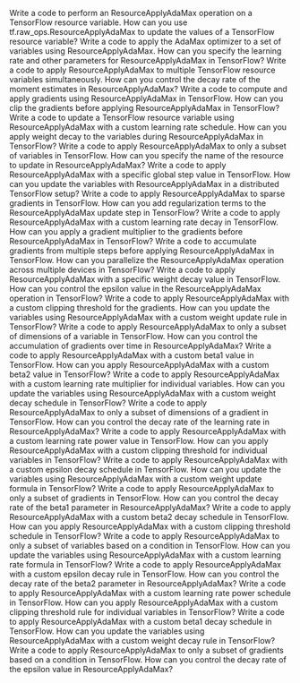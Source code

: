Write a code to perform an ResourceApplyAdaMax operation on a TensorFlow resource variable.
How can you use tf.raw_ops.ResourceApplyAdaMax to update the values of a TensorFlow resource variable?
Write a code to apply the AdaMax optimizer to a set of variables using ResourceApplyAdaMax.
How can you specify the learning rate and other parameters for ResourceApplyAdaMax in TensorFlow?
Write a code to apply ResourceApplyAdaMax to multiple TensorFlow resource variables simultaneously.
How can you control the decay rate of the moment estimates in ResourceApplyAdaMax?
Write a code to compute and apply gradients using ResourceApplyAdaMax in TensorFlow.
How can you clip the gradients before applying ResourceApplyAdaMax in TensorFlow?
Write a code to update a TensorFlow resource variable using ResourceApplyAdaMax with a custom learning rate schedule.
How can you apply weight decay to the variables during ResourceApplyAdaMax in TensorFlow?
Write a code to apply ResourceApplyAdaMax to only a subset of variables in TensorFlow.
How can you specify the name of the resource to update in ResourceApplyAdaMax?
Write a code to apply ResourceApplyAdaMax with a specific global step value in TensorFlow.
How can you update the variables with ResourceApplyAdaMax in a distributed TensorFlow setup?
Write a code to apply ResourceApplyAdaMax to sparse gradients in TensorFlow.
How can you add regularization terms to the ResourceApplyAdaMax update step in TensorFlow?
Write a code to apply ResourceApplyAdaMax with a custom learning rate decay in TensorFlow.
How can you apply a gradient multiplier to the gradients before ResourceApplyAdaMax in TensorFlow?
Write a code to accumulate gradients from multiple steps before applying ResourceApplyAdaMax in TensorFlow.
How can you parallelize the ResourceApplyAdaMax operation across multiple devices in TensorFlow?
Write a code to apply ResourceApplyAdaMax with a specific weight decay value in TensorFlow.
How can you control the epsilon value in the ResourceApplyAdaMax operation in TensorFlow?
Write a code to apply ResourceApplyAdaMax with a custom clipping threshold for the gradients.
How can you update the variables using ResourceApplyAdaMax with a custom weight update rule in TensorFlow?
Write a code to apply ResourceApplyAdaMax to only a subset of dimensions of a variable in TensorFlow.
How can you control the accumulation of gradients over time in ResourceApplyAdaMax?
Write a code to apply ResourceApplyAdaMax with a custom beta1 value in TensorFlow.
How can you apply ResourceApplyAdaMax with a custom beta2 value in TensorFlow?
Write a code to apply ResourceApplyAdaMax with a custom learning rate multiplier for individual variables.
How can you update the variables using ResourceApplyAdaMax with a custom weight decay schedule in TensorFlow?
Write a code to apply ResourceApplyAdaMax to only a subset of dimensions of a gradient in TensorFlow.
How can you control the decay rate of the learning rate in ResourceApplyAdaMax?
Write a code to apply ResourceApplyAdaMax with a custom learning rate power value in TensorFlow.
How can you apply ResourceApplyAdaMax with a custom clipping threshold for individual variables in TensorFlow?
Write a code to apply ResourceApplyAdaMax with a custom epsilon decay schedule in TensorFlow.
How can you update the variables using ResourceApplyAdaMax with a custom weight update formula in TensorFlow?
Write a code to apply ResourceApplyAdaMax to only a subset of gradients in TensorFlow.
How can you control the decay rate of the beta1 parameter in ResourceApplyAdaMax?
Write a code to apply ResourceApplyAdaMax with a custom beta2 decay schedule in TensorFlow.
How can you apply ResourceApplyAdaMax with a custom clipping threshold schedule in TensorFlow?
Write a code to apply ResourceApplyAdaMax to only a subset of variables based on a condition in TensorFlow.
How can you update the variables using ResourceApplyAdaMax with a custom learning rate formula in TensorFlow?
Write a code to apply ResourceApplyAdaMax with a custom epsilon decay rule in TensorFlow.
How can you control the decay rate of the beta2 parameter in ResourceApplyAdaMax?
Write a code to apply ResourceApplyAdaMax with a custom learning rate power schedule in TensorFlow.
How can you apply ResourceApplyAdaMax with a custom clipping threshold rule for individual variables in TensorFlow?
Write a code to apply ResourceApplyAdaMax with a custom beta1 decay schedule in TensorFlow.
How can you update the variables using ResourceApplyAdaMax with a custom weight decay rule in TensorFlow?
Write a code to apply ResourceApplyAdaMax to only a subset of gradients based on a condition in TensorFlow.
How can you control the decay rate of the epsilon value in ResourceApplyAdaMax?